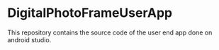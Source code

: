 # DigitalPhotoFrameUserApp
This repository contains the source code of the user end app done on android studio.
